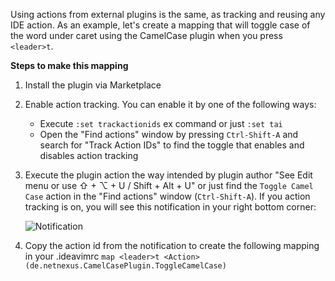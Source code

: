 Using actions from external plugins is the same, as tracking and reusing any IDE action. As an example, let's create a mapping that will toggle case of the word under caret using the CamelCase plugin when you press `<leader>t`.

**Steps to make this mapping**

1. Install the plugin via Marketplace
2. Enable action tracking. You can enable it by one of the following ways:
    * Execute `:set trackactionids` ex command or just `:set tai`
    * Open the "Find actions" window by pressing `Ctrl-Shift-A` and search for "Track Action IDs" to find the toggle that enables and disables action tracking
3. Execute the plugin action the way intended by plugin author "See Edit menu or use ⇧ + ⌥ + U / Shift + Alt + U" or just find the `Toggle Camel Case` action in the "Find actions" window (`Ctrl-Shift-A`). If you action tracking is on, you will see this notification in your right bottom corner:
   
   <img alt="Notification" src="images/action-id-notification.png"/>
4. Copy the action id from the notification to create the following mapping in your .ideavimrc
```map <leader>t <Action>(de.netnexus.CamelCasePlugin.ToggleCamelCase)```
